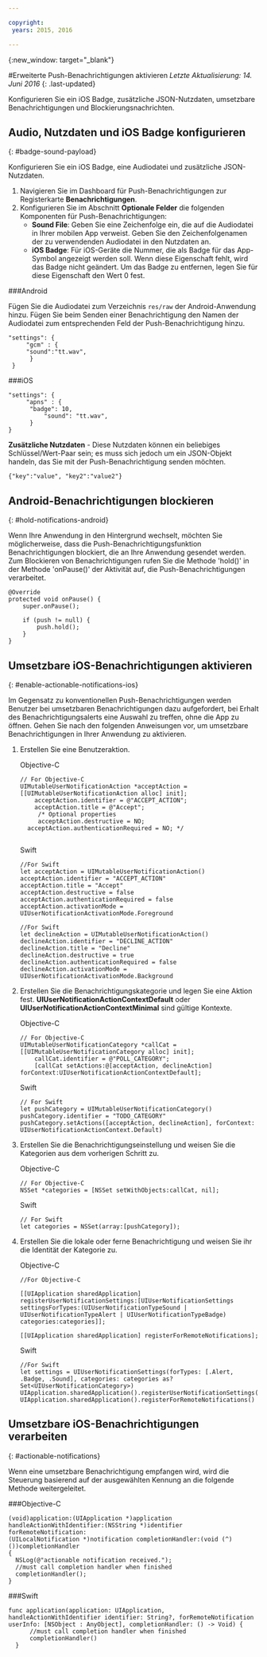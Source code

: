```yaml
---

copyright:
 years: 2015, 2016

---
```


{:new_window: target="_blank"}


#Erweiterte Push-Benachrichtigungen aktivieren
*Letzte Aktualisierung: 14. Juni 2016*
{: .last-updated}

Konfigurieren Sie ein iOS Badge, zusätzliche JSON-Nutzdaten, umsetzbare Benachrichtigungen und Blockierungsnachrichten.

## Audio, Nutzdaten und iOS Badge konfigurieren
{: #badge-sound-payload}

Konfigurieren Sie ein iOS Badge, eine Audiodatei und zusätzliche JSON-Nutzdaten.

1. Navigieren Sie im Dashboard für Push-Benachrichtigungen zur Registerkarte **Benachrichtigungen**.
2. Konfigurieren Sie im Abschnitt **Optionale Felder** die folgenden Komponenten für Push-Benachrichtigungen: 
	- **Sound File**: Geben Sie eine Zeichenfolge ein, die auf die Audiodatei in Ihrer mobilen App verweist. Geben Sie den Zeichenfolgenamen der zu verwendenden Audiodatei in den Nutzdaten an.
	- **iOS Badge**: Für iOS-Geräte die Nummer, die als Badge für das App-Symbol angezeigt werden soll. Wenn diese Eigenschaft fehlt, wird das Badge nicht geändert. Um das Badge zu entfernen, legen Sie für diese Eigenschaft den Wert 0 fest.
	
	


###Android

Fügen Sie die Audiodatei zum Verzeichnis `res/raw` der Android-Anwendung hinzu. Fügen Sie beim Senden einer Benachrichtigung den Namen der Audiodatei zum entsprechenden Feld der Push-Benachrichtigung hinzu.

```
"settings": {
     "gcm" : {
     "sound":"tt.wav",
	  }
 }  
```
	
	
###iOS

```
"settings": {
     "apns" : {
      "badge": 10,
	      "sound": "tt.wav",
	  }
}
``` 		
**Zusätzliche Nutzdaten** - Diese Nutzdaten können ein beliebiges Schlüssel/Wert-Paar sein; es muss sich jedoch um ein JSON-Objekt handeln, das Sie mit der Push-Benachrichtigung senden möchten.

```
{"key":"value", "key2":"value2"}
```


## Android-Benachrichtigungen blockieren 
{: #hold-notifications-android}

Wenn Ihre Anwendung in den Hintergrund wechselt, möchten Sie möglicherweise, dass die Push-Benachrichtigungsfunktion Benachrichtigungen blockiert, die an Ihre Anwendung gesendet werden. Zum Blockieren von Benachrichtigungen rufen Sie die Methode 'hold()' in der Methode 'onPause()' der Aktivität auf, die Push-Benachrichtigungen verarbeitet.

```
@Override
protected void onPause() {
    super.onPause();

    if (push != null) {
        push.hold();
    }
} 
```

## Umsetzbare iOS-Benachrichtigungen aktivieren  
{: #enable-actionable-notifications-ios}

Im Gegensatz zu konventionellen Push-Benachrichtigungen werden Benutzer bei umsetzbaren Benachrichtigungen dazu aufgefordert, bei Erhalt des Benachrichtigungsalerts eine Auswahl zu treffen, ohne die App zu öffnen. Gehen Sie nach den folgenden Anweisungen vor, um umsetzbare Benachrichtigungen in Ihrer Anwendung zu aktivieren.

1. Erstellen Sie eine Benutzeraktion.

   Objective-C

	```
	// For Objective-C
	UIMutableUserNotificationAction *acceptAction = [[UIMutableUserNotificationAction alloc] init];
	    acceptAction.identifier = @"ACCEPT_ACTION";
	    acceptAction.title = @"Accept";
	     /* Optional properties
	     acceptAction.destructive = NO;
	  acceptAction.authenticationRequired = NO; */
	  
	 ```
   Swift

	```
	//For Swift
	let acceptAction = UIMutableUserNotificationAction()
	acceptAction.identifier = "ACCEPT_ACTION"
	acceptAction.title = "Accept"
	acceptAction.destructive = false
	acceptAction.authenticationRequired = false
	acceptAction.activationMode = UIUserNotificationActivationMode.Foreground
	```
	
	```
	//For Swift
	let declineAction = UIMutableUserNotificationAction()
	declineAction.identifier = "DECLINE_ACTION"
	declineAction.title = "Decline"
	declineAction.destructive = true
	declineAction.authenticationRequired = false
	declineAction.activationMode = UIUserNotificationActivationMode.Background
	```

2. Erstellen Sie die Benachrichtigungskategorie und legen Sie eine Aktion fest. **UIUserNotificationActionContextDefault** oder **UIUserNotificationActionContextMinimal** sind gültige Kontexte.

	Objective-C

	```
	// For Objective-C
	UIMutableUserNotificationCategory *callCat = [[UIMutableUserNotificationCategory alloc] init];
	    callCat.identifier = @"POLL_CATEGORY";
	    [callCat setActions:@[acceptAction, declineAction] forContext:UIUserNotificationActionContextDefault];
	```    

	Swift

	```
	// For Swift
	let pushCategory = UIMutableUserNotificationCategory()
	pushCategory.identifier = "TODO_CATEGORY"
	pushCategory.setActions([acceptAction, declineAction], forContext: UIUserNotificationActionContext.Default)
	```

1. Erstellen Sie die Benachrichtigungseinstellung und weisen Sie die Kategorien aus dem vorherigen Schritt zu.

	Objective-C

	```
	// For Objective-C
	NSSet *categories = [NSSet setWithObjects:callCat, nil];
	```

	Swift

	```
	// For Swift
	let categories = NSSet(array:[pushCategory]);
	```

1. Erstellen Sie die lokale oder ferne Benachrichtigung und weisen Sie ihr die Identität der Kategorie zu.

	Objective-C

	```
	//For Objective-C

	[[UIApplication sharedApplication] registerUserNotificationSettings:[UIUserNotificationSettings settingsForTypes:(UIUserNotificationTypeSound | UIUserNotificationTypeAlert | UIUserNotificationTypeBadge) categories:categories]];

	[[UIApplication sharedApplication] registerForRemoteNotifications];
	```

	Swift

	```
	//For Swift
	let settings = UIUserNotificationSettings(forTypes: [.Alert, .Badge, .Sound], categories: categories as? Set<UIUserNotificationCategory>)
    UIApplication.sharedApplication().registerUserNotificationSettings(settings)
    UIApplication.sharedApplication().registerForRemoteNotifications() 
	```
	
## Umsetzbare iOS-Benachrichtigungen verarbeiten  
{: #actionable-notifications}

Wenn eine umsetzbare Benachrichtigung empfangen wird, wird die Steuerung basierend auf der ausgewählten Kennung an die folgende Methode weitergeleitet.

###Objective-C

```
(void)application:(UIApplication *)application handleActionWithIdentifier:(NSString *)identifier forRemoteNotification:
(UILocalNotification *)notification completionHandler:(void (^)())completionHandler
{
  NSLog(@"actionable notification received.");
  //must call completion handler when finished
  completionHandler();
}
```

###Swift
 
```
func application(application: UIApplication, handleActionWithIdentifier identifier: String?, forRemoteNotification userInfo: [NSObject : AnyObject], completionHandler: () -> Void) {
      //must call completion handler when finished
      completionHandler()
  }
```    
    

